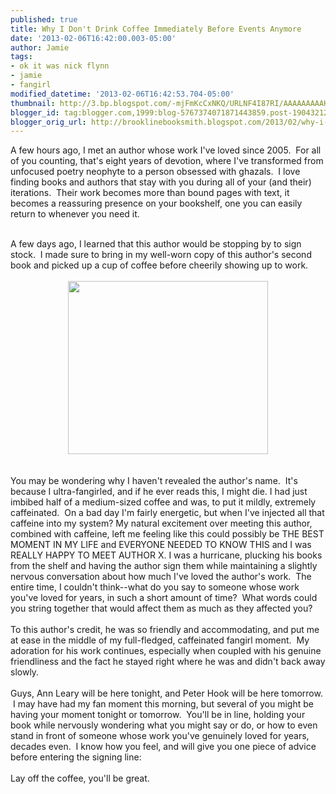 ```yaml
---
published: true
title: Why I Don't Drink Coffee Immediately Before Events Anymore
date: '2013-02-06T16:42:00.003-05:00'
author: Jamie
tags:
- ok it was nick flynn
- jamie
- fangirl
modified_datetime: '2013-02-06T16:42:53.704-05:00'
thumbnail: http://3.bp.blogspot.com/-mjFmKcCxNKQ/URLNF4I87RI/AAAAAAAAAHs/u33aoPC9T0U/s72-c/coffee.jpg
blogger_id: tag:blogger.com,1999:blog-5767374071871443859.post-1904321244880106034
blogger_orig_url: http://brooklinebooksmith.blogspot.com/2013/02/why-i-dont-drink-coffee-immediately.html
---
```


A few hours ago, I met an author whose work I've loved since 2005. &nbsp;For all of you counting, that's eight years of devotion, where I've transformed from unfocused poetry neophyte to a person obsessed with ghazals. &nbsp;I love finding books and authors that stay with you during all of your (and their) iterations. &nbsp;Their work becomes more than bound pages with text, it becomes a reassuring presence on your bookshelf, one you can easily return to whenever you need it.&nbsp;<div><br /></div><div>A few days ago, I learned that this author would be stopping by to sign stock. &nbsp;I made sure to bring in my well-worn copy of this author's second book and picked up a cup of coffee before cheerily showing up to work.&nbsp;</div><div><br /></div><div class="separator" style="clear: both; text-align: center;"><a href="http://3.bp.blogspot.com/-mjFmKcCxNKQ/URLNF4I87RI/AAAAAAAAAHs/u33aoPC9T0U/s1600/coffee.jpg" imageanchor="1" style="margin-left: 1em; margin-right: 1em;"><img border="0" height="277" src="http://3.bp.blogspot.com/-mjFmKcCxNKQ/URLNF4I87RI/AAAAAAAAAHs/u33aoPC9T0U/s320/coffee.jpg" width="320" /></a></div><div><br /></div><div><br /></div><div>You may be wondering why I haven't revealed the author's name. &nbsp;It's because I ultra-fangirled, and if he ever reads this, I might die. I had just imbibed half of a medium-sized coffee and was, to put it mildly, extremely caffeinated. &nbsp;On a bad day I'm fairly energetic, but when I've injected all that caffeine into my system? My natural excitement over meeting this author, combined with caffeine, left me feeling like this could possibly be THE BEST MOMENT IN MY LIFE and EVERYONE NEEDED TO KNOW THIS and I was REALLY HAPPY TO MEET AUTHOR X. I was a hurricane, plucking his books from the shelf and having the author sign them while maintaining a slightly nervous conversation about how much I've loved the author's work. &nbsp;The entire time, I couldn't think--what do you say to someone whose work you've loved for years, in such a short amount of time? &nbsp;What words could you string together that would affect them as much as they affected you?</div><div><br /></div><div>To this author's credit, he was so friendly and accommodating, and put me at ease in the middle of my full-fledged, caffeinated fangirl moment. &nbsp;My adoration for his work continues, especially when coupled with his genuine friendliness and the fact he stayed right where he was and didn't back away slowly. &nbsp;</div><div><br /></div><div>Guys, Ann Leary will be here tonight, and Peter Hook will be here tomorrow. &nbsp;I may have had my fan moment this morning, but several of you might be having your moment tonight or tomorrow. &nbsp;You'll be in line, holding your book while nervously wondering what you might say or do, or how to even stand in front of someone whose work you've genuinely loved for years, decades even. &nbsp;I know how you feel, and will give you one piece of advice before entering the signing line:</div><div><br /></div><div>Lay off the coffee, you'll be great.&nbsp;</div>